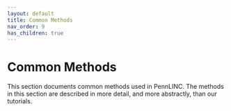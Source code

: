 ```yaml
---
layout: default
title: Common Methods
nav_order: 9
has_children: true
---
```


# Common Methods

This section documents common methods used in PennLINC.
The methods in this section are described in more detail, and more abstractly, than our tutorials.
